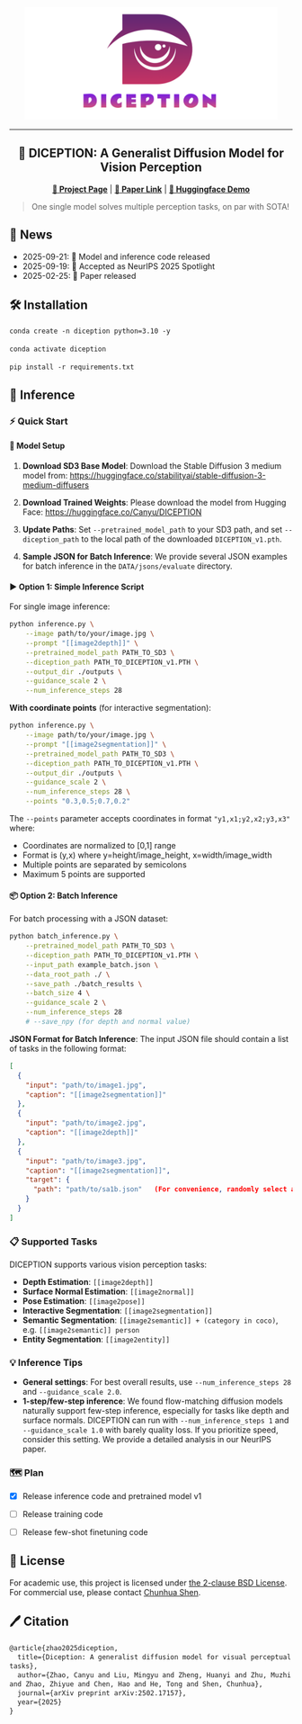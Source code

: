 <p align="center">
  <img src="assets/logo.png" height=200>
</p>
<hr>
<div align="center">
  
## 🎯 DICEPTION: A Generalist Diffusion Model for Vision Perception

<p align="center">
  <a href="https://aim-uofa.github.io/Diception/"><b>📖 Project Page</b></a> |
  <a href="https://arxiv.org/abs/2502.17157"><b>📄 Paper Link</b></a> |
  <a href="https://huggingface.co/spaces/Canyu/Diception-Demo"><b>🤗 Huggingface Demo</b></a>
</p>

</div>

> One single model solves multiple perception tasks, on par with SOTA!

## 📰 News

- 2025-09-21: 🚀 Model and inference code released
- 2025-09-19: 🌟 Accepted as NeurIPS 2025 Spotlight
- 2025-02-25: 📝 Paper released

## 🛠️ Installation
```
conda create -n diception python=3.10 -y

conda activate diception

pip install -r requirements.txt
```

## 👾 Inference

### ⚡ Quick Start

#### 🧩 Model Setup

1. **Download SD3 Base Model**:
   Download the Stable Diffusion 3 medium model from:
   https://huggingface.co/stabilityai/stable-diffusion-3-medium-diffusers

2. **Download Trained Weights**:
   Please download the model from Hugging Face: https://huggingface.co/Canyu/DICEPTION

3. **Update Paths**:
   Set `--pretrained_model_path` to your SD3 path, and set `--diception_path` to the local path of the downloaded `DICEPTION_v1.pth`.

4. **Sample JSON for Batch Inference**:
   We provide several JSON examples for batch inference in the `DATA/jsons/evaluate` directory.


#### ▶️ Option 1: Simple Inference Script
For single image inference:

```bash
python inference.py \
    --image path/to/your/image.jpg \
    --prompt "[[image2depth]]" \
    --pretrained_model_path PATH_TO_SD3 \
    --diception_path PATH_TO_DICEPTION_v1.PTH \
    --output_dir ./outputs \
    --guidance_scale 2 \
    --num_inference_steps 28
```

**With coordinate points** (for interactive segmentation):

```bash
python inference.py \
    --image path/to/your/image.jpg \
    --prompt "[[image2segmentation]]" \
    --pretrained_model_path PATH_TO_SD3 \
    --diception_path PATH_TO_DICEPTION_v1.PTH \
    --output_dir ./outputs \
    --guidance_scale 2 \
    --num_inference_steps 28 \
    --points "0.3,0.5;0.7,0.2"
```

The `--points` parameter accepts coordinates in format `"y1,x1;y2,x2;y3,x3"` where:
- Coordinates are normalized to [0,1] range
- Format is (y,x) where y=height/image_height, x=width/image_width
- Multiple points are separated by semicolons
- Maximum 5 points are supported

#### 📦 Option 2: Batch Inference
For batch processing with a JSON dataset:

```bash
python batch_inference.py \
    --pretrained_model_path PATH_TO_SD3 \
    --diception_path PATH_TO_DICEPTION_v1.PTH \
    --input_path example_batch.json \
    --data_root_path ./ \
    --save_path ./batch_results \
    --batch_size 4 \
    --guidance_scale 2 \
    --num_inference_steps 28
    # --save_npy (for depth and normal value)
```

**JSON Format for Batch Inference**:
The input JSON file should contain a list of tasks in the following format:
```json
[
  {
    "input": "path/to/image1.jpg",
    "caption": "[[image2segmentation]]"
  },
  {
    "input": "path/to/image2.jpg", 
    "caption": "[[image2depth]]"
  },
  {
    "input": "path/to/image3.jpg",
    "caption": "[[image2segmentation]]",
    "target": {
      "path": "path/to/sa1b.json"   (For convenience, randomly select a region for point prompt from the GT json)
    }
  }
]
```

### 📋 Supported Tasks

DICEPTION supports various vision perception tasks:
- **Depth Estimation**: `[[image2depth]]` 
- **Surface Normal Estimation**: `[[image2normal]]`
- **Pose Estimation**: `[[image2pose]]`
- **Interactive Segmentation**: `[[image2segmentation]]`
- **Semantic Segmentation**: `[[image2semantic]] + (category in coco)`, e.g. `[[image2semantic]] person`
- **Entity Segmentation**: `[[image2entity]]`


### 💡 Inference Tips

- **General settings**: For best overall results, use `--num_inference_steps 28` and `--guidance_scale 2.0`.
- **1-step/few-step inference**: We found flow-matching diffusion models naturally support few-step inference, especially for tasks like depth and surface normals. DICEPTION can run with `--num_inference_steps 1` and `--guidance_scale 1.0` with barely quality loss. If you prioritize speed, consider this setting. We provide a detailed analysis in our NeurIPS paper.


### 🗺️ Plan
- [X] Release inference code and pretrained model v1
- [ ] Release training code
- [ ] Release few-shot finetuning code


## 🎫 License

For academic use, this project is licensed under [the 2-clause BSD License](https://opensource.org/license/bsd-2-clause). 
For commercial use, please contact [Chunhua Shen](mailto:chhshen@gmail.com).

## 🖊️ Citation
```
@article{zhao2025diception,
  title={Diception: A generalist diffusion model for visual perceptual tasks},
  author={Zhao, Canyu and Liu, Mingyu and Zheng, Huanyi and Zhu, Muzhi and Zhao, Zhiyue and Chen, Hao and He, Tong and Shen, Chunhua},
  journal={arXiv preprint arXiv:2502.17157},
  year={2025}
}
```
